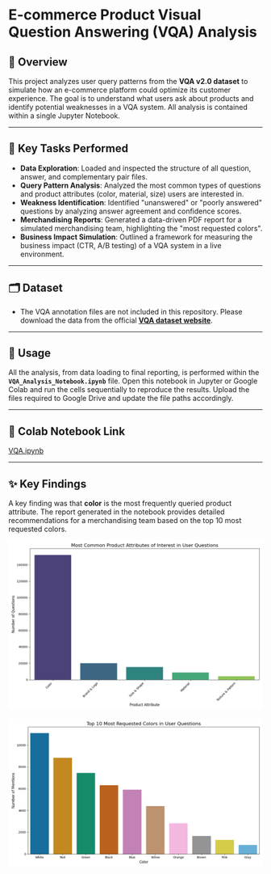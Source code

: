 # E-commerce Product Visual Question Answering (VQA) Analysis


## 📝 Overview
This project analyzes user query patterns from the **VQA v2.0 dataset** to simulate how an e-commerce platform could optimize its customer experience. The goal is to understand what users ask about products and identify potential weaknesses in a VQA system. All analysis is contained within a single Jupyter Notebook.

---

## 🚀 Key Tasks Performed
- **Data Exploration**: Loaded and inspected the structure of all question, answer, and complementary pair files.
- **Query Pattern Analysis**: Analyzed the most common types of questions and product attributes (color, material, size) users are interested in.
- **Weakness Identification**: Identified "unanswered" or "poorly answered" questions by analyzing answer agreement and confidence scores.
- **Merchandising Reports**: Generated a data-driven PDF report for a simulated merchandising team, highlighting the "most requested colors".
- **Business Impact Simulation**: Outlined a framework for measuring the business impact (CTR, A/B testing) of a VQA system in a live environment.

---

## 🗂️ Dataset
- The VQA annotation files are not included in this repository. Please download the data from the official [**VQA dataset website**](https://visualqa.org/download.html).

---

## 📖 Usage
All the analysis, from data loading to final reporting, is performed within the **`VQA_Analysis_Notebook.ipynb`** file. Open this notebook in Jupyter or Google Colab and run the cells sequentially to reproduce the results. Upload the files required to Google Drive and update the file paths accordingly.

---

## 🔗 Colab Notebook Link
[VQA.ipynb](https://colab.research.google.com/drive/1Kwa1nYpH6daUNB4_zHTsJjsLlIK_YyV7?usp=sharing)

---

## ✨ Key Findings
A key finding was that **color** is the most frequently queried product attribute. The report generated in the notebook provides detailed recommendations for a merchandising team based on the top 10 most requested colors.

![Common Products Attributes](reports/common_product_attributes.png)

![Most Requested Colors Chart](reports/most_requested_colors_report.png)
